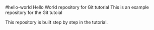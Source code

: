 #hello-world
Hello World repository for Git tutorial
This is an example repository for the Git tutoial

This repository is built step by step in the tutorial.
